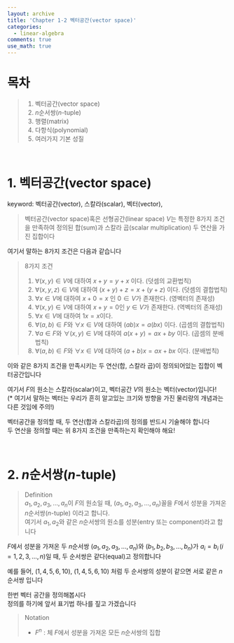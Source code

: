 ```yaml
---
layout: archive
title: 'Chapter 1-2 벡터공간(vector space)'
categories:
  - linear-algebra
comments: true
use_math: true
---
```


# 목차
> 1. 벡터공간(vector space)
> 2. $n$순서쌍($n$-tuple)
> 3. 행렬(matrix)
> 4. 다항식(polynomial)
> 5. 여러가지 기본 성질

<br>

# 1. 벡터공간(vector space)

keyword: 벡터공간(vector), 스칼라(scalar), 벡터(vector), 

> 벡터공간(vector space)혹은 선형공간(linear space) $V$는 특정한 8가지 조건을 만족하여 정의된 합(sum)과 스칼라 곱(scalar multiplication) 두 연산을 가진 집합이다

여기서 말하는 8가지 조건은 다음과 같습니다

> 8가지 조건  
> 1. $\forall (x,\,y) \in V$에 대하여 $x + y = y + x$ 이다.   (덧셈의 교환법칙)
> 2. $\forall (x,\,y,\,z) \in V$에 대하여 $(x + y) + z = x + (y + z)$ 이다. (덧셈의 결합법칙)
> 3. $\forall x \in V$에 대하여 $x + 0 = x$ 인 $0 \in V$가 존재한다. (영벡터의 존재성)
> 4. $\forall (x,\,y) \in V$에 대하여 $x + y = 0$인 $y \in V$가 존재한다. (역벡터의 존재성)
> 5. $\forall x \in V$에 대하여 $1x = x$이다.
> 6. $\forall (a,\,b) \in F$와 $\forall x \in V$에 대하여 $(ab)x = a(bx)$ 이다. (곱셈의 결합법칙)
> 7. $\forall a \in F$와 $\forall (x,\,y) \in V$에 대하여 $a(x + y) = ax + by$ 이다. (곱셈의 분배법칙)
> 8. $\forall (a,\,b) \in F$와 $\forall x \in V$에 대하여 $(a + b)x = ax + bx$ 이다. (분배법칙)

이와 같은 8가지 조건을 만족시키는 두 연산(합, 스칼라 곱)이 정의되어있는 집합이 벡터공간입니다

여기서 $F$의 원소는 스칼라(scalar)이고, 벡터공간 $V$의 원소는 벡터(vector)입니다!   
($*$ 여기서 말하는 벡터는 우리가 흔히 알고있는 크기와 방향을 가진 물리량의 개념과는 다른 것임에 주의!)

벡터공간을 정의할 때, 두 연산(합과 스칼라곱)의 정의를 반드시 기술해야 합니다  
두 연산을 정의할 때는 위 8가지 조건을 만족하는지 확인해야 해요!

<br>

# 2. $n$순서쌍($n$-tuple)

> Definition  
> $a_1,\,a_2,\,a_3, \ldots,\,a_n$이 $F$의 원소일 때, $(a_1,\,a_2,\,a_3, \ldots,\,a_n)$꼴을 $F$에서 성분을 가져온 $n$순서쌍($n$-tuple) 이라고 합니다.   
여기서 $a_1, \, a_2$와 같은 $n$순서쌍의 원소를 성분(entry 또는 component)라고 합니다

$F$에서 성분을 가져온 두 $n$순서쌍 $(a_1,\,a_2,\,a_3, \ldots,\,a_n)$와 $(b_1,\,b_2,\,b_3, \ldots,\,b_n)$가 $a_i = b_i \,(i = 1,\,2,\,3,\ldots, n)$일 때, 두 순서쌍은 같다(equal)고 정의합니다  

예를 들어, $(1,\,4,\,5,\,6,\,10)$, $(1,\,4,\,5,\,6,\,10)$ 처럼  두 순서쌍의 성분이 같으면 서로 같은 $n$순서쌍 입니다

한번 벡터 공간을 정의해봅시다  
정의를 하기에 앞서 표기법 하나를 짚고 가겠습니다
> Notation
> - $F^n$ : 체 $F$에서 성분을 가져온 모든 $n$순서쌍의 집합

